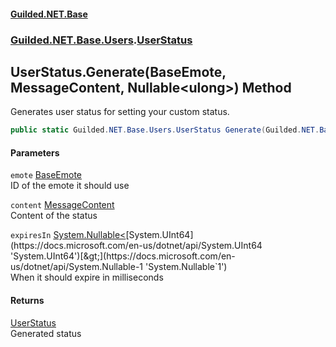#### [Guilded.NET.Base](Guilded_NET_Base.md 'Guilded.NET.Base')
### [Guilded.NET.Base.Users](Guilded_NET_Base.md#Guilded_NET_Base_Users 'Guilded.NET.Base.Users').[UserStatus](UserStatus.md 'Guilded.NET.Base.Users.UserStatus')
## UserStatus.Generate(BaseEmote, MessageContent, Nullable&lt;ulong&gt;) Method
Generates user status for setting your custom status.  
```csharp
public static Guilded.NET.Base.Users.UserStatus Generate(Guilded.NET.Base.BaseEmote emote, Guilded.NET.Base.Chat.MessageContent content=null, System.Nullable<ulong> expiresIn=0uL);
```
#### Parameters
<a name='Guilded_NET_Base_Users_UserStatus_Generate(Guilded_NET_Base_BaseEmote_Guilded_NET_Base_Chat_MessageContent_System_Nullable_ulong_)_emote'></a>
`emote` [BaseEmote](BaseEmote.md 'Guilded.NET.Base.BaseEmote')  
ID of the emote it should use
  
<a name='Guilded_NET_Base_Users_UserStatus_Generate(Guilded_NET_Base_BaseEmote_Guilded_NET_Base_Chat_MessageContent_System_Nullable_ulong_)_content'></a>
`content` [MessageContent](MessageContent.md 'Guilded.NET.Base.Chat.MessageContent')  
Content of the status
  
<a name='Guilded_NET_Base_Users_UserStatus_Generate(Guilded_NET_Base_BaseEmote_Guilded_NET_Base_Chat_MessageContent_System_Nullable_ulong_)_expiresIn'></a>
`expiresIn` [System.Nullable&lt;](https://docs.microsoft.com/en-us/dotnet/api/System.Nullable-1 'System.Nullable`1')[System.UInt64](https://docs.microsoft.com/en-us/dotnet/api/System.UInt64 'System.UInt64')[&gt;](https://docs.microsoft.com/en-us/dotnet/api/System.Nullable-1 'System.Nullable`1')  
When it should expire in milliseconds
  
#### Returns
[UserStatus](UserStatus.md 'Guilded.NET.Base.Users.UserStatus')  
Generated status
